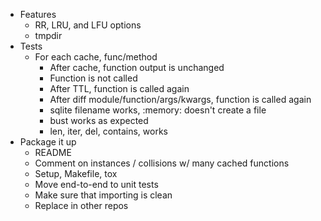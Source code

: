 - Features
  - RR, LRU, and LFU options
  - tmpdir
- Tests
  - For each cache, func/method
    - After cache, function output is unchanged
    - Function is not called
    - After TTL, function is called again
    - After diff module/function/args/kwargs, function is called again
    - sqlite filename works, :memory: doesn't create a file
    - bust works as expected
    - len, iter, del, contains, works
- Package it up
  - README
  - Comment on instances / collisions w/ many cached functions
  - Setup, Makefile, tox
  - Move end-to-end to unit tests
  - Make sure that importing is clean
  - Replace in other repos
